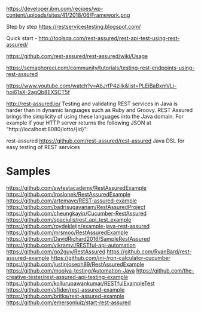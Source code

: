
https://developer.ibm.com/recipes/wp-content/uploads/sites/41/2018/06/Framework.png

Step by step
https://restservicestesting.blogspot.com/

Quick start - http://toolsqa.com/rest-assured/rest-api-test-using-rest-assured/

https://github.com/rest-assured/rest-assured/wiki/Usage

https://semaphoreci.com/community/tutorials/testing-rest-endpoints-using-rest-assured

https://www.youtube.com/watch?v=AbJrfP4ziIk&list=PLEiBaBxmVLi-hoi61aX-2agQb8EXSCT5f

http://rest-assured.io/
Testing and validating REST services in Java is harder than in dynamic languages such as Ruby and Groovy. REST Assured brings the simplicity of using these languages into the Java domain. For example if your HTTP server returns the following JSON at “http://localhost:8080/lotto/{id}”:


rest-assured https://github.com/rest-assured/rest-assured
Java DSL for easy testing of REST services



# Samples
https://github.com/swtestacademy/RestAssuredExample
https://github.com/lroslonek/RestAssuredExample
https://github.com/artemave/REST-assured-example
https://github.com/badrisugavanam/RestAssuredProject
https://github.com/cheungkayip/Cucumber-RestAssured
https://github.com/spaciulis/rest_api_test_example
https://github.com/roydekleijn/example-java-rest-assured
https://github.com/mrsmoo/RestAssuredExample
https://github.com/DavidRichard2016/SampleRestAssured
https://github.com/vikramvi/RESTful-api-automation
https://github.com/go2guy/RestAssured
https://github.com/RyanBard/rest-assured-example
https://github.com/jni-/rpn-calculator-cucumber
https://github.com/justinjoseph89/RestAssuredExample
https://github.com/moolya-testing/Automation-Java
https://github.com/the-creative-tester/rest-assured-api-testing-example
https://github.com/kollurupawankumar/RESTfulExampleTest
https://github.com/s1ider/rest-assured-example
https://github.com/britka/rest-assured-example
https://github.com/emersonluiz/start-rest-assured
